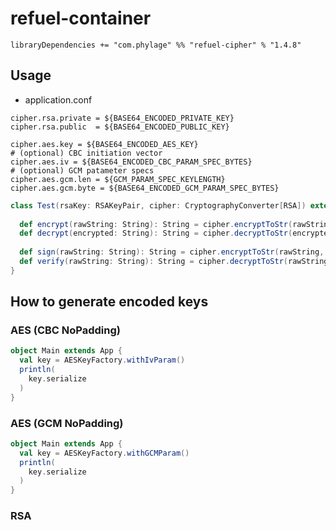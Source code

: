 # refuel-container

```
libraryDependencies += "com.phylage" %% "refuel-cipher" % "1.4.8"
````

## Usage

- application.conf
```
cipher.rsa.private = ${BASE64_ENCODED_PRIVATE_KEY}
cipher.rsa.public  = ${BASE64_ENCODED_PUBLIC_KEY}
```

```
cipher.aes.key = ${BASE64_ENCODED_AES_KEY}
# (optional) CBC initiation vector
cipher.aes.iv = ${BASE64_ENCODED_CBC_PARAM_SPEC_BYTES}
# (optional) GCM patameter specs
cipher.aes.gcm.len = ${GCM_PARAM_SPEC_KEYLENGTH}
cipher.aes.gcm.byte = ${BASE64_ENCODED_GCM_PARAM_SPEC_BYTES}
```

```scala
class Test(rsaKey: RSAKeyPair, cipher: CryptographyConverter[RSA]) extends AutoInject {
  
  def encrypt(rawString: String): String = cipher.encryptToStr(rawString, rsaKey.rsaPublicKey)
  def decrypt(encrypted: String): String = cipher.decryptToStr(encrypted, rsaKey,rsaPrivateKey)
  
  def sign(rawString: String): String = cipher.encryptToStr(rawString, rsaKey.rsaPrivateKey)
  def verify(rawString: String): String = cipher.decryptToStr(rawString, rsaKey.rsaPrivateKey)
}
```



## How to generate encoded keys

### AES (CBC NoPadding)

```scala
object Main extends App {
  val key = AESKeyFactory.withIvParam()
  println(
    key.serialize
  )
}
```

### AES (GCM NoPadding)

```scala
object Main extends App {
  val key = AESKeyFactory.withGCMParam()
  println(
    key.serialize
  )
}
```

### RSA 